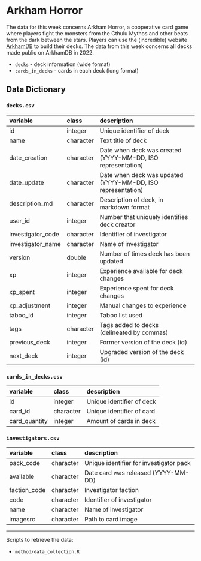 # Arkham Horror

The data for this week concerns Arkham Horror, a cooperative card game where players fight the monsters from the Cthulu Mythos and other beats from the dark between the stars. Players can use the (incredible) website [ArkhamDB](arkhamdb.com) to build their decks. The data from this week concerns all decks made public on ArkhamDB in 2022.

- `decks` - deck information (wide format)
- `cards_in_decks` - cards in each deck (long format)

## Data Dictionary

### `decks.csv`

|variable        |class     |description |
|:---------------|:---------|:-----------|
|id |integer |Unique identifier of deck |
|name |character |Text title of deck |
|date_creation |character |Date when deck was created (YYYY-MM-DD, ISO representation) |
|date_update |character |Date when deck was updated (YYYY-MM-DD, ISO representation) |
|description_md |character |Description of deck, in markdown format |
|user_id |integer |Number that uniquely identifies deck creator |
|investigator_code |character |Identifier of investigator |
|investigator_name |character |Name of investigator |
|version  |double |Number of times deck has been updated |
|xp |integer |Experience available for deck changes |
|xp_spent |integer |Experience spent for deck changes |
|xp_adjustment |integer |Manual changes to experience |
|taboo_id |integer |Taboo list used |
|tags |character |Tags added to decks (delineated by commas) |
|previous_deck |integer |Former version of the deck (id) |
|next_deck |integer |Upgraded version of the deck (id) |

### `cards_in_decks.csv`

|variable        |class     |description |
|:---------------|:---------|:-----------|
|id |integer |Unique identifier of deck |
|card_id |character |Unique identifier of card |
|card_quantity |integer |Amount of cards in deck |

### `investigators.csv`

|variable        |class     |description |
|:---------------|:---------|:-----------|
|pack_code |character |Unique identifier for investigator pack |
|available |character |Date card was released (YYYY-MM-DD) |
|faction_code |character |Investigator faction |
|code |character |Identifier of investigator |
|name |character |Name of investigator |
|imagesrc |character |Path to card image |

********************************************************

Scripts to retrieve the data: 
- `method/data_collection.R`
